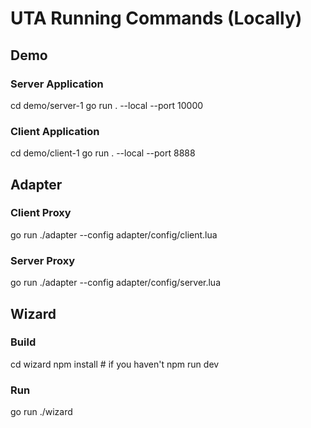 # UTA Running Commands (Locally)

## Demo

### Server Application
cd demo/server-1
go run . --local --port 10000

### Client Application
cd demo/client-1
go run . --local --port 8888

## Adapter

### Client Proxy
go run ./adapter --config adapter/config/client.lua

### Server Proxy
go run ./adapter --config adapter/config/server.lua

## Wizard

### Build
cd wizard
npm install # if you haven't
npm run dev

### Run
go run ./wizard